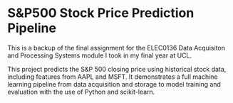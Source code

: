 # S&P500 Stock Price Prediction Pipeline

This is a backup of the final assignment for the ELEC0136 Data Acquisiton and Processing Systems module I took in my final year at UCL.

This project predicts the S&P 500 closing price using historical stock data, including features from AAPL and MSFT. It demonstrates a full machine learning pipeline from data acquisition and storage to model training and evaluation with the use of Python and scikit-learn.
